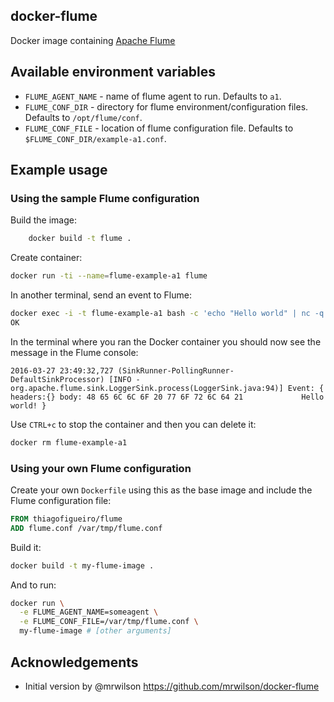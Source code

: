 ## docker-flume

Docker image containing [Apache Flume](https://flume.apache.org/)

## Available environment variables

* `FLUME_AGENT_NAME` - name of flume agent to run.  Defaults to `a1`.
* `FLUME_CONF_DIR` - directory for flume environment/configuration files. Defaults to `/opt/flume/conf`.
* `FLUME_CONF_FILE` - location of flume configuration file. Defaults to `$FLUME_CONF_DIR/example-a1.conf`.

## Example usage

### Using the sample Flume configuration

Build the image:

```bash
    docker build -t flume .
```

Create container:

```bash
docker run -ti --name=flume-example-a1 flume
```

In another terminal, send an event to Flume:

```bash
docker exec -i -t flume-example-a1 bash -c 'echo "Hello world" | nc -q 1 localhost 44444'
OK
```

In the terminal where you ran the Docker container you should now see the message in the Flume console:

```
2016-03-27 23:49:32,727 (SinkRunner-PollingRunner-DefaultSinkProcessor) [INFO - org.apache.flume.sink.LoggerSink.process(LoggerSink.java:94)] Event: { headers:{} body: 48 65 6C 6C 6F 20 77 6F 72 6C 64 21             Hello world! }
```

Use `CTRL+c` to stop the container and then you can delete it:

``` bash
docker rm flume-example-a1
```

### Using your own Flume configuration

Create your own `Dockerfile` using this as the base image and include the Flume configuration file:

```Dockerfile
FROM thiagofigueiro/flume
ADD flume.conf /var/tmp/flume.conf
```

Build it:

```bash
docker build -t my-flume-image .
```

And to run:

```bash
docker run \
  -e FLUME_AGENT_NAME=someagent \
  -e FLUME_CONF_FILE=/var/tmp/flume.conf \
  my-flume-image # [other arguments]
```

## Acknowledgements

* Initial version by @mrwilson https://github.com/mrwilson/docker-flume
